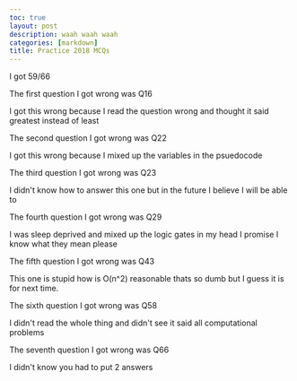 ```yaml
---
toc: true
layout: post
description: waah waah waah
categories: [markdown]
title: Practice 2018 MCQs
---
```


I got 59/66

The first question I got wrong was Q16

I got this wrong because I read the question wrong and thought it said greatest instead of least

The second question I got wrong was Q22

I got this wrong because I mixed up the variables in the psuedocode

The third question I got wrong was Q23

I didn't know how to answer this one but in the future I believe I will be able to

The fourth question I got wrong was Q29

I was sleep deprived and mixed up the logic gates in my head I promise I know what they mean please

The fifth question I got wrong was Q43

This one is stupid how is O(n^2) reasonable thats so dumb but I guess it is for next time.

The sixth question I got wrong was Q58

I didn't read the whole thing and didn't see it said all computational problems

The seventh question I got wrong was Q66

I didn't know you had to put 2 answers

